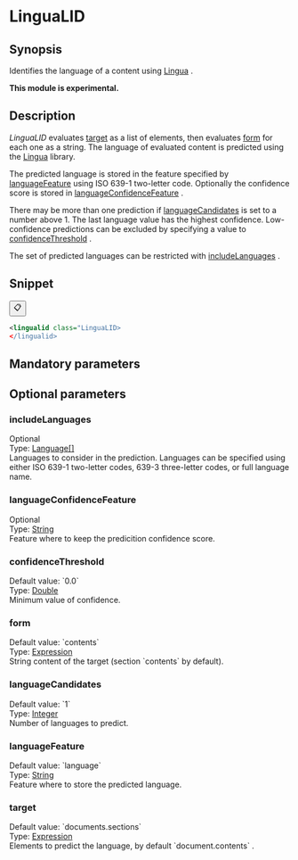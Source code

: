 <h1 class="module">LinguaLID</h1>

## Synopsis

Identifies the language of a content using [Lingua](https://github.com/pemistahl/lingua) .

**This module is experimental.**

## Description

 *LinguaLID* evaluates <a href="#target" class="param">target</a> as a list of elements, then evaluates <a href="#form" class="param">form</a> for each one as a string. The language of evaluated content is predicted using the [Lingua](https://github.com/pemistahl/lingua) library.

The predicted language is stored in the feature specified by <a href="#languageFeature" class="param">languageFeature</a> using ISO 639-1 two-letter code. Optionally the confidence score is stored in <a href="#languageConfidenceFeature" class="param">languageConfidenceFeature</a> .

There may be more than one prediction if <a href="#languageCandidates" class="param">languageCandidates</a> is set to a number above 1. The last language value has the highest confidence. Low-confidence predictions can be excluded by specifying a value to <a href="#confidenceThreshold" class="param">confidenceThreshold</a> .

The set of predicted languages can be restricted with <a href="#includeLanguages" class="param">includeLanguages</a> .

## Snippet



<button class="copy-code-button" title="Copy to clipboard" onclick="copy_code(this)">📋</button>
```xml
<lingualid class="LinguaLID>
</lingualid>
```

## Mandatory parameters

## Optional parameters

<h3 id="includeLanguages" class="param">includeLanguages</h3>

<div class="param-level param-level-optional">Optional
</div>
<div class="param-type">Type: <a href="../converter/com.github.pemistahl.lingua.api.Language%5B%5D" class="converter">Language[]</a>
</div>
Languages to consider in the prediction. Languages can be specified using either ISO 639-1 two-letter codes, 639-3 three-letter codes, or full language name.

<h3 id="languageConfidenceFeature" class="param">languageConfidenceFeature</h3>

<div class="param-level param-level-optional">Optional
</div>
<div class="param-type">Type: <a href="../converter/java.lang.String" class="converter">String</a>
</div>
Feature where to keep the predicition confidence score.

<h3 id="confidenceThreshold" class="param">confidenceThreshold</h3>

<div class="param-level param-level-default-value">Default value: `0.0`
</div>
<div class="param-type">Type: <a href="../converter/java.lang.Double" class="converter">Double</a>
</div>
Minimum value of confidence.

<h3 id="form" class="param">form</h3>

<div class="param-level param-level-default-value">Default value: `contents`
</div>
<div class="param-type">Type: <a href="../converter/fr.inra.maiage.bibliome.alvisnlp.core.corpus.expressions.Expression" class="converter">Expression</a>
</div>
String content of the target (section `contents` by default).

<h3 id="languageCandidates" class="param">languageCandidates</h3>

<div class="param-level param-level-default-value">Default value: `1`
</div>
<div class="param-type">Type: <a href="../converter/java.lang.Integer" class="converter">Integer</a>
</div>
Number of languages to predict.

<h3 id="languageFeature" class="param">languageFeature</h3>

<div class="param-level param-level-default-value">Default value: `language`
</div>
<div class="param-type">Type: <a href="../converter/java.lang.String" class="converter">String</a>
</div>
Feature where to store the predicted language.

<h3 id="target" class="param">target</h3>

<div class="param-level param-level-default-value">Default value: `documents.sections`
</div>
<div class="param-type">Type: <a href="../converter/fr.inra.maiage.bibliome.alvisnlp.core.corpus.expressions.Expression" class="converter">Expression</a>
</div>
Elements to predict the language, by default `document.contents` .

